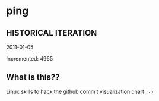 # ping

## HISTORICAL ITERATION
2011-01-05

Incremented: 4965

## What is this?? 
Linux skills to hack the github commit visualization chart `;-)`
